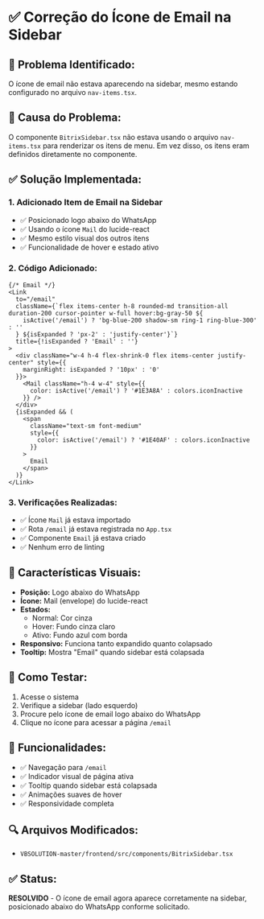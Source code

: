 # ✅ Correção do Ícone de Email na Sidebar

## 🔧 **Problema Identificado:**
O ícone de email não estava aparecendo na sidebar, mesmo estando configurado no arquivo `nav-items.tsx`.

## 🎯 **Causa do Problema:**
O componente `BitrixSidebar.tsx` não estava usando o arquivo `nav-items.tsx` para renderizar os itens de menu. Em vez disso, os itens eram definidos diretamente no componente.

## ✅ **Solução Implementada:**

### 1. **Adicionado Item de Email na Sidebar**
- ✅ Posicionado logo abaixo do WhatsApp
- ✅ Usando o ícone `Mail` do lucide-react
- ✅ Mesmo estilo visual dos outros itens
- ✅ Funcionalidade de hover e estado ativo

### 2. **Código Adicionado:**
```tsx
{/* Email */}
<Link
  to="/email"
  className={`flex items-center h-8 rounded-md transition-all duration-200 cursor-pointer w-full hover:bg-gray-50 ${
    isActive('/email') ? 'bg-blue-200 shadow-sm ring-1 ring-blue-300' : ''
  } ${isExpanded ? 'px-2' : 'justify-center'}`}
  title={!isExpanded ? 'Email' : ''}
>
  <div className="w-4 h-4 flex-shrink-0 flex items-center justify-center" style={{ 
    marginRight: isExpanded ? '10px' : '0'
  }}>
    <Mail className="h-4 w-4" style={{ 
      color: isActive('/email') ? '#1E3A8A' : colors.iconInactive 
    }} />
  </div>
  {isExpanded && (
    <span 
      className="text-sm font-medium"
      style={{ 
        color: isActive('/email') ? '#1E40AF' : colors.iconInactive 
      }}
    >
      Email
    </span>
  )}
</Link>
```

### 3. **Verificações Realizadas:**
- ✅ Ícone `Mail` já estava importado
- ✅ Rota `/email` já estava registrada no `App.tsx`
- ✅ Componente `Email` já estava criado
- ✅ Nenhum erro de linting

## 🎨 **Características Visuais:**
- **Posição:** Logo abaixo do WhatsApp
- **Ícone:** Mail (envelope) do lucide-react
- **Estados:**
  - Normal: Cor cinza
  - Hover: Fundo cinza claro
  - Ativo: Fundo azul com borda
- **Responsivo:** Funciona tanto expandido quanto colapsado
- **Tooltip:** Mostra "Email" quando sidebar está colapsada

## 🚀 **Como Testar:**
1. Acesse o sistema
2. Verifique a sidebar (lado esquerdo)
3. Procure pelo ícone de email logo abaixo do WhatsApp
4. Clique no ícone para acessar a página `/email`

## 📱 **Funcionalidades:**
- ✅ Navegação para `/email`
- ✅ Indicador visual de página ativa
- ✅ Tooltip quando sidebar está colapsada
- ✅ Animações suaves de hover
- ✅ Responsividade completa

## 🔍 **Arquivos Modificados:**
- `VBSOLUTION-master/frontend/src/components/BitrixSidebar.tsx`

## ✅ **Status:**
**RESOLVIDO** - O ícone de email agora aparece corretamente na sidebar, posicionado abaixo do WhatsApp conforme solicitado.

